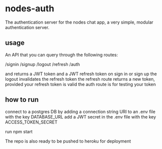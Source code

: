 # nodes-auth
The authentication server for the nodes chat app, a very simple, modular authentication server.

## usage
An API that you can query through the following routes:

/signin
/signup
/logout
/refresh
/auth

and returns a JWT token and a JWT refresh token on sign in or sign up
the logout invalidates the refresh token
the refresh route returns a new token, provided your refresh token is valid
the auth route is for testing your token


## how to run
connect to a postgres DB by adding a connection string URI to an .env file with the key DATABASE_URL
add a JWT secret in the .env file with the key ACCESS_TOKEN_SECRET

run npm start

The repo is also ready to be pushed to heroku for deployment

